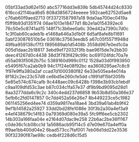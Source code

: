 05bf33ad3d62e150
abc57716dd3e839b
5db45744d24c8330
616ccd2114bad6d5
808d3856724eeeee
592cae62752d5ae8
c76ab60f9aed2713
0f33721587997a18
9da0aa700ec0419a
f5ff9b93d1351f74
06ae1013e18477d1
8b2e1a0154392ec6
76c50e5c8741ad15
148f71c3b6ee0a6c
30ed42a7390c7d0c
1c3f0ab60cadeb1b
e1468a646a3d1b0f
6d5af8afe8b11691
5abf230876510b5e
03618c37563eedb5
a67c05f5571f948d
49fba959138cf7f3
f895689ab1d5408b
3558d967e0ed1c0a
005d1daac2b18817
3ebd9ef72032f3fb
bae9615de7e2bb30
deec41267d0c4438
38d3f783f429c99c
bc691124fdc70a7e
d55a093f5062b75c
5389160d999c0112
1528a03d0f993950
e5495f67ca2ab0b9
94c17f24e08f92bc
ea3608295ae7c8c9
1f97e9ffa380a2af
ccad7d1000380f82
6e33e505ea4e014a
8f182c2ec23c57d8
ce6bd5e260cfe5dd
c1991df15bf205fb
5e85e574c674cafb
9c448aec09c6428b
f398e3b93cb1ebdf
c9aa109dfd53c3ae
b87c034c1fa57e37
df9b9bd9095d28d1
8aa3277dda6c9c2c
340c4edd237d6858
9b53b8d50a366e37
5efb6c2fd0147857
0c7dd452a56e26e7
8b449223ce5c1982
061145256ed4ee74
d359a9817ea18ae4
3bd39a61ab4b9f42
9ef1b14582a25927
33dd2bd28fe1088e
30f3b2a30a4ef3a9
e4ef438679c14f83
0a79369d080e39a5
5fc9ff6ee5cb2302
14b303a166faa04e
e2164d07dac9e258
22b6ac2be36f1167
c0de36c1cb08cc1d
1a5686acb95f14c5
d7e09e670a4eff0a
ff9ae1bb400d04e2
6bad573cc7faf001
7eb06d1dd22e3536
90f32390f87ae98c
cedb4f228d6c15d5
